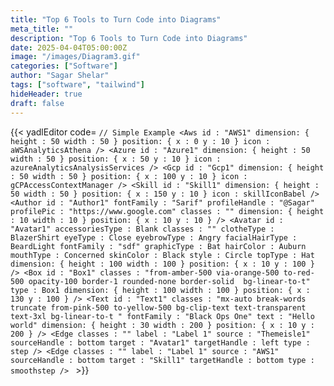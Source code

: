 ```yaml
---
title: "Top 6 Tools to Turn Code into Diagrams"
meta_title: ""
description: "Top 6 Tools to Turn Code into Diagrams"
date: 2025-04-04T05:00:00Z
image: "/images/Diagram3.gif"
categories: ["Software"]
author: "Sagar Shelar"
tags: ["software", "tailwind"]
hideHeader: true
draft: false
---
```


{{< yadlEditor code=
`// Simple Example
<Aws
      id : "AWS1"
      dimension: { height : 50 width : 50 }
      position: { x : 0 y : 10 }
      icon : aWSAnalyticsAthena
/>
<Azure
      id : "Azure1"
      dimension: { height : 50 width : 50 }
      position: { x : 50 y : 10 }
      icon : azureAnalyticsAnalysisServices
/>
<Gcp
      id : "Gcp1"
      dimension: { height : 50 width : 50 }
      position: { x : 100 y : 10 }
      icon : gCPAccessContextManager
/>
<Skill
      id : "Skill1"
      dimension: { height : 50 width : 50 }
      position: { x : 150 y : 10 }
      icon : skillIconBabel
/>
<Author
      id : "Author1"
      fontFamily : "Sarif"
      profileHandle : "@Sagar"
      profilePic : "https://www.google.com"
      classes : ""
      dimension: { height : 10 width : 10 }
      position: { x : 10 y : 10 }
/>
<Avatar
        id : "Avatar1"
      accessoriesType : Blank
      classes : ""
      clotheType : BlazerShirt
      eyeType : Close
      eyebrowType : Angry
      facialHairType : BeardLight
      fontFamily : "sdf"
      graphicType : Bat
      hairColor : Auburn
      mouthType : Concerned
      skinColor : Black
      style : Circle
      topType : Hat
      dimension: { height : 100 width : 100 }
      position: { x : 10 y : 100 }
/>
<Box
      id : "Box1"
      classes : "from-amber-500 via-orange-500 to-red-500 opacity-100 border-1 rounded-none border-solid  bg-linear-to-t"
      type : Box1
      dimension: { height : 100 width : 100 }
      position: { x : 130 y : 100 }
/>
<Text
      id : "Text1"
      classes : "mx-auto break-words truncate from-pink-500 to-yellow-500 bg-clip-text text-transparent text-3xl bg-linear-to-t "
      fontFamily : "Black Ops One"
      text : "Hello world"
      dimension: { height : 30 width : 200 }
      position: { x : 10 y : 200 }
/>
<Edge
      classes : ""
      label : "Label 1"
      source : "Themeisle1"
      sourceHandle : bottom
      target : "Avatar1"
      targetHandle : left
      type : step
/>
<Edge
      classes : ""
      label : "Label 1"
      source : "AWS1"
      sourceHandle : bottom
      target : "Skill1"
      targetHandle : bottom
      type : smoothstep
/>
` >}}
